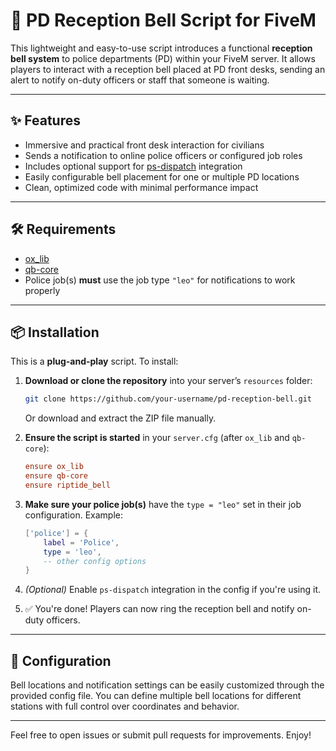 # 🚨 PD Reception Bell Script for FiveM

This lightweight and easy-to-use script introduces a functional **reception bell system** to police departments (PD) within your FiveM server. It allows players to interact with a reception bell placed at PD front desks, sending an alert to notify on-duty officers or staff that someone is waiting.

---

## ✨ Features

- Immersive and practical front desk interaction for civilians  
- Sends a notification to online police officers or configured job roles  
- Includes optional support for [ps-dispatch](https://github.com/Project-Sloth/ps-dispatch) integration  
- Easily configurable bell placement for one or multiple PD locations  
- Clean, optimized code with minimal performance impact

---

## 🛠️ Requirements

- [ox_lib](https://github.com/overextended/ox_lib)  
- [qb-core](https://github.com/qbcore-framework/qb-core)  
- Police job(s) **must** use the job type `"leo"` for notifications to work properly

---

## 📦 Installation

This is a **plug-and-play** script. To install:

1. **Download or clone the repository** into your server’s `resources` folder:

    ```bash
    git clone https://github.com/your-username/pd-reception-bell.git
    ```

    Or download and extract the ZIP file manually.

2. **Ensure the script is started** in your `server.cfg` (after `ox_lib` and `qb-core`):

    ```cfg
    ensure ox_lib
    ensure qb-core
    ensure riptide_bell
    ```

3. **Make sure your police job(s)** have the `type = "leo"` set in their job configuration. Example:

    ```lua
    ['police'] = {
        label = 'Police',
        type = 'leo',
        -- other config options
    }
    ```

4. *(Optional)* Enable `ps-dispatch` integration in the config if you're using it.

5. ✅ You're done! Players can now ring the reception bell and notify on-duty officers.

---

## 🧩 Configuration

Bell locations and notification settings can be easily customized through the provided config file. You can define multiple bell locations for different stations with full control over coordinates and behavior.

---

Feel free to open issues or submit pull requests for improvements. Enjoy!

